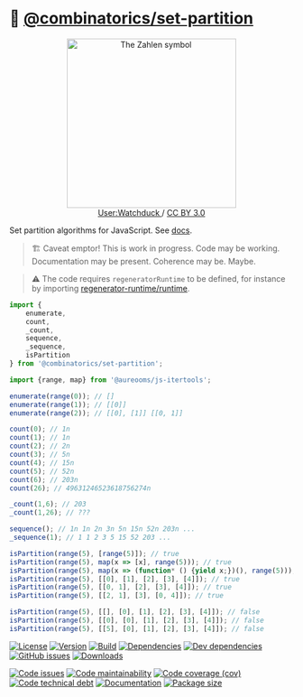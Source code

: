 :bento: [@combinatorics/set-partition](https://computational-combinatorics.github.io/set-partition)
==

<p align="center">
<a href="https://en.wikipedia.org/wiki/File:Set_partitions_4;_Hasse;_circles.svg">
<img alt="The Zahlen symbol" src="https://upload.wikimedia.org/wikipedia/commons/3/32/Set_partitions_4%3B_Hasse%3B_circles.svg" width="300">
</a><br/>
<a href="https://commons.wikimedia.org/wiki/User:Watchduck">
User:Watchduck
</a>
/
<a href="https://creativecommons.org/licenses/by/3.0/deed.en">CC BY 3.0</a>
</p>

Set partition algorithms for JavaScript.
See [docs](https://computational-combinatorics.github.io/set-partition/index.html).

> :building_construction: Caveat emptor! This is work in progress. Code may be
> working. Documentation may be present. Coherence may be. Maybe.

> :warning: The code requires `regeneratorRuntime` to be defined, for instance by importing
> [regenerator-runtime/runtime](https://www.npmjs.com/package/regenerator-runtime).

```js
import {
	enumerate,
	count,
	_count,
	sequence,
	_sequence,
	isPartition
} from '@combinatorics/set-partition';

import {range, map} from '@aureooms/js-itertools';

enumerate(range(0)); // []
enumerate(range(1)); // [[0]]
enumerate(range(2)); // [[0], [1]] [[0, 1]]

count(0); // 1n
count(1); // 1n
count(2); // 2n
count(3); // 5n
count(4); // 15n
count(5); // 52n
count(6); // 203n
count(26); // 49631246523618756274n

_count(1,6); // 203
_count(1,26); // ???

sequence(); // 1n 1n 2n 3n 5n 15n 52n 203n ...
_sequence(1); // 1 1 2 3 5 15 52 203 ...

isPartition(range(5), [range(5)]); // true
isPartition(range(5), map(x => [x], range(5))); // true
isPartition(range(5), map(x => (function* () {yield x;})(), range(5))); // true
isPartition(range(5), [[0], [1], [2], [3], [4]]); // true
isPartition(range(5), [[0, 1], [2], [3], [4]]); // true
isPartition(range(5), [[2, 1], [3], [0, 4]]); // true

isPartition(range(5), [[], [0], [1], [2], [3], [4]]); // false
isPartition(range(5), [[0], [0], [1], [2], [3], [4]]); // false
isPartition(range(5), [[5], [0], [1], [2], [3], [4]]); // false
```

[![License](https://img.shields.io/github/license/computational-combinatorics/set-partition.svg)](https://raw.githubusercontent.com/computational-combinatorics/set-partition/main/LICENSE)
[![Version](https://img.shields.io/npm/v/@combinatorics/set-partition.svg)](https://www.npmjs.org/package/@combinatorics/set-partition)
[![Build](https://img.shields.io/travis/computational-combinatorics/set-partition/main.svg)](https://travis-ci.org/computational-combinatorics/set-partition/branches)
[![Dependencies](https://img.shields.io/david/computational-combinatorics/set-partition.svg)](https://david-dm.org/computational-combinatorics/set-partition)
[![Dev dependencies](https://img.shields.io/david/dev/computational-combinatorics/set-partition.svg)](https://david-dm.org/computational-combinatorics/set-partition?type=dev)
[![GitHub issues](https://img.shields.io/github/issues/computational-combinatorics/set-partition.svg)](https://github.com/computational-combinatorics/set-partition/issues)
[![Downloads](https://img.shields.io/npm/dm/@combinatorics/set-partition.svg)](https://www.npmjs.org/package/@combinatorics/set-partition)

[![Code issues](https://img.shields.io/codeclimate/issues/computational-combinatorics/set-partition.svg)](https://codeclimate.com/github/computational-combinatorics/set-partition/issues)
[![Code maintainability](https://img.shields.io/codeclimate/maintainability/computational-combinatorics/set-partition.svg)](https://codeclimate.com/github/computational-combinatorics/set-partition/trends/churn)
[![Code coverage (cov)](https://img.shields.io/codecov/c/gh/computational-combinatorics/set-partition/main.svg)](https://codecov.io/gh/computational-combinatorics/set-partition)
[![Code technical debt](https://img.shields.io/codeclimate/tech-debt/computational-combinatorics/set-partition.svg)](https://codeclimate.com/github/computational-combinatorics/set-partition/trends/technical_debt)
[![Documentation](https://computational-combinatorics.github.io/set-partition/badge.svg)](https://computational-combinatorics.github.io/set-partition/source.html)
[![Package size](https://img.shields.io/bundlephobia/minzip/@combinatorics/set-partition)](https://bundlephobia.com/result?p=@combinatorics/set-partition)
